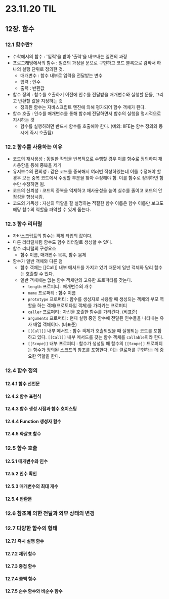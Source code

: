 # 23.11.20 TIL

## 12장. 함수

### 12.1 함수란?

- 수학에서의 함수 : '입력'을 받아 '출력'을 내보내는 일련의 과정
- 프로그래밍에서의 함수 : 일련의 과정을 문으로 구현하고 코드 블록으로 감싸서 하나의 실행 단위로 정의한 것.
  - 매개변수 : 함수 내부로 입력을 전달받는 변수
  - 입력 : 인수
  - 출력 : 반환값
- 함수 정의 : 함수를 호출하기 이전에 인수를 전달받을 매개변수와 실행할 문들, 그리고 반환할 값을 지정하는 것
  - 정의된 함수는 자바스크립트 엔진에 의해 평가되어 함수 객체가 된다.
- 함수 호출 : 인수를 매개변수를 통해 함수에 전달하면서 함수의 실행을 명시적으로 지시하는 것
  - 함수를 실행하려면 반드시 함수를 호출해야 한다. (예외: IIFE는 함수 정의와 동시에 즉시 호출됨)

### 12.2 함수를 사용하는 이유

- 코드의 재사용성 : 동일한 작업을 반복적으로 수행할 경우 이를 함수로 정의하여 재사용함을 통해 중복을 제거
- 유지보수의 편의성 : 같은 코드를 중복해서 여러번 작성하였는데 이를 수정해야 할 경우 모든 중복 코드에서 수정할 부분을 찾아 수정해야 함. 이를 함수로 정의하면 함수만 수정하면 됨.
- 코드의 신뢰성 : 코드의 중복을 억제하고 재사용성을 높여 실수를 줄이고 코드의 안정성을 향상시킴.
- 코드의 가독성 : 자신의 역할을 잘 설명하는 적절한 함수 이름은 함수 이름만 보고도 해당 함수의 역할을 파악할 수 있게 돕는다.

### 12.3 함수 리터럴

- 자바스크립트의 함수는 객체 타입의 값이다.
- 다른 리터럴처럼 함수도 함수 리터럴로 생성할 수 있다.
- 함수 리터럴의 구성요소
  - 함수 이름, 매개변수 목록, 함수 몸체
- 함수가 일반 객체와 다른 점
  - 함수 객체는 [[Call]] 내부 메서드를 가지고 있기 때문에 일반 객체와 달리 함수는 호출할 수 있다.
  - 일반 객체에는 없는 함수 객체만의 고유한 프로퍼티를 갖는다.
    - `length` 프로퍼티 : 매개변수의 개수
    - `name` 프로퍼티 : 함수 이름
    - `prototype` 프로퍼티 : 함수를 생성자로 사용할 때 생성되는 객체의 부모 역할을 하는 객체(프로토타입 객체)를 가리키는 프로퍼티
    - `caller` 프로퍼티 : 자신을 호출한 함수를 가리킨다. (비표준)
    - `arguments` 프로퍼티 : 현재 실행 중인 함수에 전달된 인수들을 나타내는 유사 배열 객체이다. (비표준)
    - `[[Call]]` 내부 메서드 : 함수 객체가 호출되었을 때 실행되는 코드를 포함하고 있다. `[[Call]]` 내부 메서드를 갖는 함수 객체를 `callable`이라 한다.
    - `[[Scope]]` 내부 프로퍼티 : 함수가 생성될 때 함수의 `[[Scope]]` 프로퍼티는 함수가 정의된 스코프의 참조를 포함한다. 이는 클로저를 구현하는 데 중요한 역할을 한다.

### 12.4 함수 정의

#### 12.4.1 함수 선언문

#### 12.4.2 함수 표현식

#### 12.4.3 함수 생성 시점과 함수 호이스팅

#### 12.4.4 Function 생성자 함수

#### 12.4.5 화살표 함수

### 12.5 함수 호출

#### 12.5.1 매개변수와 인수

#### 12.5.2 인수 확인

#### 12.5.3 매개변수의 최대 개수

#### 12.5.4 반환문

### 12.6 참조에 의한 전달과 외부 상태의 변경

### 12.7 다양한 함수의 형태

#### 12.7.1 즉시 실행 함수

#### 12.7.2 재귀 함수

#### 12.7.3 중첩 함수

#### 12.7.4 콜백 함수

#### 12.7.5 순수 함수와 비순수 함수
